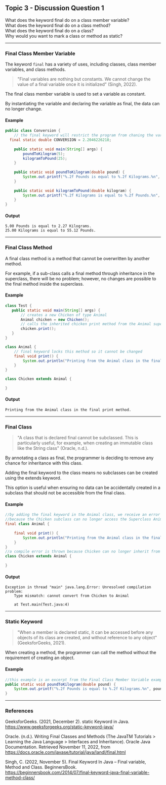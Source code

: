 ## Topic 3 - Discussion Question 1

What does the keyword final do on a class member variable?<br>
What does the keyword final do on a class method?<br>
What does the keyword final do on a class?<br>
Why would you want to mark a class or method as static?<br>

---
### Final Class Member Variable 

The keyword `final` has a variety of uses, including classes, class member variables, and class methods.

> "Final variables are nothing but constants. We cannot change the value of a final variable once it is initialized" (Singh, 2022).

The final class member variable is used to set a variable as constant. 

By instantiating the variable and declaring the variable as final, the data can no longer change.

#### Example
``` Java
public class Conversion {
	// the final keyword will restrict the program from chaning the variable
  final static double CONVERSION = 2.2046226218;
	
	public static void main(String[] args) {
		poundToKilogram(5);
		kilogramToPound(25);
	}
	
	public static void poundToKilogram(double pound) {
		System.out.printf("%.2f Pounds is equal to %.2f Kilograms.%n", pound, (pound / CONVERSION));
	}
	
	public static void kilogramToPound(double kilogram) {
		System.out.printf("%.2f Kilograms is equal to %.2f Pounds.%n", kilogram, (kilogram * CONVERSION));
	}
}
```
#### Output
```
5.00 Pounds is equal to 2.27 Kilograms.
25.00 Kilograms is equal to 55.12 Pounds.
```
---
### Final Class Method
A final class method is a method that cannot be overwritten by another method. 

For example, if a sub-class calls a final method through inheritance in the superclass, there will be no problem; however, no changes are possible to the final method inside the superclass.

#### Example
``` Java	     
class Test {  
   public static void main(String[] args) {
	   // creates a new Chicken of type Animal
	   Animal chicken = new Chicken();
	   // calls the inherited chicken print method from the Animal superclass
	   chicken.print();
   }
}

class Animal {
	// final keyword locks this method so it cannot be changed
	final void print() {
		System.out.println("Printing from the Animal class in the final print method.");
	}
}

class Chicken extends Animal {
	
}
```
#### Output
```
Printing from the Animal class in the final print method.
```
---
### Final Class
> "A class that is declared final cannot be subclassed. This is particularly useful, for example, when creating an immutable class like the String class" (Oracle, n.d.).

By annotating a class as final, the programmer is deciding to remove any chance for inheritance with this class. 

Adding the final keyword to the class means no subclasses can be created using the extends keyword. 

This option is useful when ensuring no data can be accidentally created in a subclass that should not be accessible from the final class.

#### Example
``` Java
//by adding the final keyword in the Animal class, we receive an error when compiling
//because the Chicken subclass can no longer access the Superclass Animal.
final class Animal {
	
	final void print() {
		System.out.println("Printing from the Animal class in the final print method.");
	}
}
//a compile error is thrown because Chicken can no longer inherit from Animal
class Chicken extends Animal {
	
}
```
#### Output
```
Exception in thread "main" java.lang.Error: Unresolved compilation problem: 
	Type mismatch: cannot convert from Chicken to Animal

	at Test.main(Test.java:4)
```
---
### Static Keyword
> "When a member is declared static, it can be accessed before any objects of its class are created, and without reference to any object" (GeeksforGeeks, 2021).

When creating a method, the programmer can call the method without the requirement of creating an object.

#### Example
``` Java
//this example is an excerpt from the Final Class Member Variable example above
public static void poundToKilogram(double pound) {
	System.out.printf("%.2f Pounds is equal to %.2f Kilograms.%n", pound, (pound / CONVERSION));
}
```
---
### References
GeeksforGeeks. (2021, December 2). static Keyword in Java. https://www.geeksforgeeks.org/static-keyword-java/ 

Oracle. (n.d.). Writing Final Classes and Methods (The JavaTM Tutorials > Learning the Java Language > Interfaces and Inheritance). Oracle Java Documentation. Retrieved November 11, 2022, from https://docs.oracle.com/javase/tutorial/java/IandI/final.html 

Singh, C. (2022, November 5). Final Keyword In Java – Final variable, Method and Class. BeginnersBook. https://beginnersbook.com/2014/07/final-keyword-java-final-variable-method-class/
